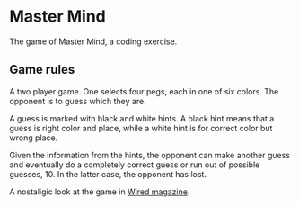 # Master Mind

The game of Master Mind, a coding exercise.

## Game rules

A two player game. One selects four pegs, each in one of six colors. The opponent is to guess which they are.

A guess is marked with black and white hints. A black hint means that a guess is right color and place, while
a white hint is for correct color but wrong place.

Given the information from the hints, the opponent can make another guess and eventually do a completely correct 
guess or run out of possible guesses, 10. In the latter case, the opponent has lost.

A nostaligic look at the game in [Wired magazine](https://www.wired.com/2012/06/late-tothe-game-mastermind/).
